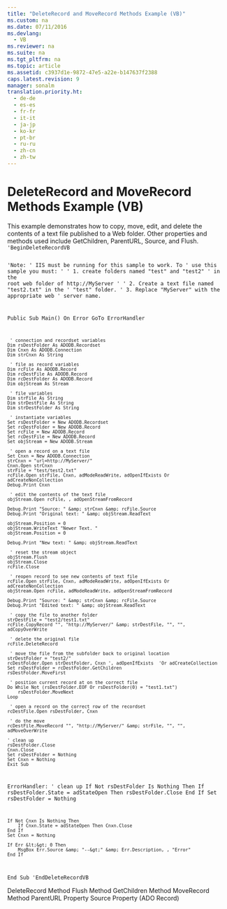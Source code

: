 ```yaml
---
title: "DeleteRecord and MoveRecord Methods Example (VB)"
ms.custom: na
ms.date: 07/11/2016
ms.devlang: 
  - VB
ms.reviewer: na
ms.suite: na
ms.tgt_pltfrm: na
ms.topic: article
ms.assetid: c3937d1e-9872-47e5-a22e-b147637f2388
caps.latest.revision: 9
manager: sonalm
translation.priority.ht: 
  - de-de
  - es-es
  - fr-fr
  - it-it
  - ja-jp
  - ko-kr
  - pt-br
  - ru-ru
  - zh-cn
  - zh-tw
---
```

# DeleteRecord and MoveRecord Methods Example (VB)
<?xml version="1.0" encoding="utf-8"?>
<developerReferenceWithoutSyntaxDocument xmlns="http://ddue.schemas.microsoft.com/authoring/2003/5" xmlns:xlink="http://www.w3.org/1999/xlink" xmlns:xsi="http://www.w3.org/2001/XMLSchema-instance" xsi:schemaLocation="http://ddue.schemas.microsoft.com/authoring/2003/5 http://dduestorage.blob.core.windows.net/ddueschema/developer.xsd">
  <introduction>
    <para>This example demonstrates how to copy, move, edit, and delete the contents of a text file published to a Web folder. Other properties and methods used include <legacyLink xlink:href="b3f09bac-4f66-49f6-aa5a-6fbb4fb28338">GetChildren</legacyLink>, <legacyLink xlink:href="65120ce6-3900-4cd4-b322-3b9816d74737">ParentURL</legacyLink>, <legacyLink xlink:href="2c18279e-6f35-4af0-b12e-8f1543d9ed20">Source</legacyLink>, and <legacyLink xlink:href="938522b4-f836-4c80-8d27-a598a000f0ee">Flush</legacyLink>.</para>
    <code>'BeginDeleteRecordVB

'Note:
' IIS must be running for this sample to work. To
' use this sample you must:
'
' 1. create folders named "test" and "test2"
'    in the root web folder of http://MyServer
'
' 2. Create a text file named "test2.txt" in the
'    "test" folder.
' 3. Replace "MyServer" with the appropriate web
'    server name.
    
Public Sub Main()
    On Error GoTo ErrorHandler

     ' connection and recordset variables
    Dim rsDestFolder As ADODB.Recordset
    Dim Cnxn As ADODB.Connection
    Dim strCnxn As String
 
     ' file as record variables
    Dim rcFile As ADODB.Record
    Dim rcDestFile As ADODB.Record
    Dim rcDestFolder As ADODB.Record
    Dim objStream As Stream
    
     ' file variables
    Dim strFile As String
    Dim strDestFile As String
    Dim strDestFolder As String
            
     ' instantiate variables
    Set rsDestFolder = New ADODB.Recordset
    Set rcDestFolder = New ADODB.Record
    Set rcFile = New ADODB.Record
    Set rcDestFile = New ADODB.Record
    Set objStream = New ADODB.Stream
     
     ' open a record on a text file
    Set Cnxn = New ADODB.Connection
    strCnxn = "url=http://MyServer/"
    Cnxn.Open strCnxn
    strFile = "test/test2.txt"
    rcFile.Open strFile, Cnxn, adModeReadWrite, adOpenIfExists Or adCreateNonCollection
    Debug.Print Cnxn
    
     ' edit the contents of the text file
    objStream.Open rcFile, , adOpenStreamFromRecord
    
    Debug.Print "Source: " &amp; strCnxn &amp; rcFile.Source
    Debug.Print "Original text: " &amp; objStream.ReadText
    
    objStream.Position = 0
    objStream.WriteText "Newer Text. "
    objStream.Position = 0
    
    Debug.Print "New text: " &amp; objStream.ReadText
    
     ' reset the stream object
    objStream.Flush
    objStream.Close
    rcFile.Close
    
     ' reopen record to see new contents of text file
    rcFile.Open strFile, Cnxn, adModeReadWrite, adOpenIfExists Or adCreateNonCollection
    objStream.Open rcFile, adModeReadWrite, adOpenStreamFromRecord
    
    Debug.Print "Source: " &amp; strCnxn &amp; rcFile.Source
    Debug.Print "Edited text: " &amp; objStream.ReadText
    
     ' copy the file to another folder
    strDestFile = "test2/test1.txt"
    rcFile.CopyRecord "", "http://MyServer/" &amp; strDestFile, "", "", adCopyOverWrite
    
     ' delete the original file
    rcFile.DeleteRecord
    
     ' move the file from the subfolder back to original location
    strDestFolder = "test2/"
    rcDestFolder.Open strDestFolder, Cnxn ', adOpenIfExists  'Or adCreateCollection
    Set rsDestFolder = rcDestFolder.GetChildren
    rsDestFolder.MoveFirst
    
     ' position current record at on the correct file
    Do While Not (rsDestFolder.EOF Or rsDestFolder(0) = "test1.txt")
        rsDestFolder.MoveNext
    Loop
    
     ' open a record on the correct row of the recordset
    rcDestFile.Open rsDestFolder, Cnxn
    
     ' do the move
    rcDestFile.MoveRecord "", "http://MyServer/" &amp; strFile, "", "", adMoveOverWrite
    
    ' clean up
    rsDestFolder.Close
    Cnxn.Close
    Set rsDestFolder = Nothing
    Set Cnxn = Nothing
    Exit Sub
    
ErrorHandler:
    ' clean up
    If Not rsDestFolder Is Nothing Then
        If rsDestFolder.State = adStateOpen Then rsDestFolder.Close
    End If
    Set rsDestFolder = Nothing
    
    If Not Cnxn Is Nothing Then
        If Cnxn.State = adStateOpen Then Cnxn.Close
    End If
    Set Cnxn = Nothing
    
    If Err &lt;&gt; 0 Then
        MsgBox Err.Source &amp; "--&gt;" &amp; Err.Description, , "Error"
    End If
End Sub
'EndDeleteRecordVB</code>
  </introduction>
  <relatedTopics>
<link xlink:href="2726498c-dbd8-4266-983b-ae7d62c39142">DeleteRecord Method</link>
<link xlink:href="938522b4-f836-4c80-8d27-a598a000f0ee">Flush Method</link>
<link xlink:href="b3f09bac-4f66-49f6-aa5a-6fbb4fb28338">GetChildren Method</link>
<link xlink:href="6d2807b0-b861-4583-bcaf-fb0b82e0f2d0">MoveRecord Method</link>
<link xlink:href="65120ce6-3900-4cd4-b322-3b9816d74737">ParentURL Property</link>
<link xlink:href="2c18279e-6f35-4af0-b12e-8f1543d9ed20">Source Property (ADO Record)</link>
</relatedTopics>
</developerReferenceWithoutSyntaxDocument>
